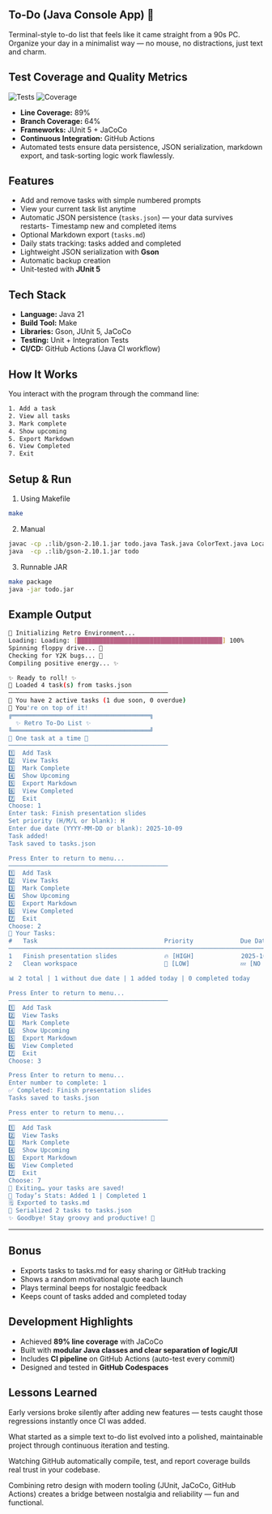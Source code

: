 ## To-Do (Java Console App) 🧮
Terminal-style to-do list that feels like it came straight from a 90s PC.
Organize your day in a minimalist way — no mouse, no distractions, just text and charm.

## Test Coverage and Quality Metrics
![Tests](https://github.com/lpatamia1/To-Do-List-App/actions/workflows/test.yml/badge.svg)
![Coverage](https://img.shields.io/badge/Coverage-89%25-brightgreen)

- **Line Coverage:** 89%
- **Branch Coverage:** 64%
- **Frameworks:** JUnit 5 + JaCoCo
- **Continuous Integration:** GitHub Actions  
- Automated tests ensure data persistence, JSON serialization, markdown export, and task-sorting logic work flawlessly.

## Features
- Add and remove tasks with simple numbered prompts  
- View your current task list anytime  
- Automatic JSON persistence (`tasks.json`) — your data survives restarts- Timestamp new and completed items  
- Optional Markdown export (`tasks.md`)
- Daily stats tracking: tasks added and completed
- Lightweight JSON serialization with **Gson**
- Automatic backup creation  
- Unit-tested with **JUnit 5**

## Tech Stack
- **Language:** Java 21  
- **Build Tool:** Make  
- **Libraries:** Gson, JUnit 5, JaCoCo  
- **Testing:** Unit + Integration Tests  
- **CI/CD:** GitHub Actions (Java CI workflow)

## How It Works
You interact with the program through the command line:
```bash
1. Add a task
2. View all tasks
3. Mark complete
4. Show upcoming
5. Export Markdown
6. View Completed
7. Exit
```
## Setup & Run 
1. Using Makefile
```bash
make
```
2. Manual
```bash
javac -cp .:lib/gson-2.10.1.jar todo.java Task.java ColorText.java LocalDateAdapter.java
java  -cp .:lib/gson-2.10.1.jar todo
```
3. Runnable JAR
```bash
make package
java -jar todo.jar
```

## Example Output

```bash
🔧 Initializing Retro Environment...
Loading: Loading: [████████████████████████████████████████] 100%
Spinning floppy drive... 💾
Checking for Y2K bugs... 🧮
Compiling positive energy... ✨

✨ Ready to roll! ✨
📂 Loaded 4 task(s) from tasks.json
────────────────────────────────────────────
📅 You have 2 active tasks (1 due soon, 0 overdue)
🌟 You're on top of it!
╔══════════════════════════════════════╗
  ✨ Retro To-Do List ✨
╚══════════════════════════════════════╝
💬 One task at a time 🪩
────────────────────────────────────────────
1️⃣  Add Task
2️⃣  View Tasks
3️⃣  Mark Complete
4️⃣  Show Upcoming
5️⃣  Export Markdown
6️⃣  View Completed
7️⃣  Exit
Choose: 1
Enter task: Finish presentation slides
Set priority (H/M/L or blank): H
Enter due date (YYYY-MM-DD or blank): 2025-10-09
Task added!
Task saved to tasks.json

Press Enter to return to menu...
────────────────────────────────────────────
1️⃣  Add Task
2️⃣  View Tasks
3️⃣  Mark Complete
4️⃣  Show Upcoming
5️⃣  Export Markdown
6️⃣  View Completed
7️⃣  Exit
Choose: 2
📝 Your Tasks:
#   Task                                   Priority             Due Date
────────────────────────────────────────────────────────────────────────────
1   Finish presentation slides             🔥 [HIGH]             2025-10-09 ⏰
2   Clean workspace                        🌿 [LOW]              💤 [NO DUE DATE]

📊 2 total | 1 without due date | 1 added today | 0 completed today

Press Enter to return to menu...
────────────────────────────────────────────
1️⃣  Add Task
2️⃣  View Tasks
3️⃣  Mark Complete
4️⃣  Show Upcoming
5️⃣  Export Markdown
6️⃣  View Completed
7️⃣  Exit
Choose: 3

Press Enter to return to menu...
Enter number to complete: 1
✅ Completed: Finish presentation slides
Tasks saved to tasks.json

Press enter to return to menu...
────────────────────────────────────────────
1️⃣  Add Task
2️⃣  View Tasks
3️⃣  Mark Complete
4️⃣  Show Upcoming
5️⃣  Export Markdown
6️⃣  View Completed
7️⃣  Exit
Choose: 7
💾 Exiting… your tasks are saved!
📅 Today’s Stats: Added 1 | Completed 1
🗒️ Exported to tasks.md
📂 Serialized 2 tasks to tasks.json
✨ Goodbye! Stay groovy and productive! 🎸
```
---

## Bonus 
- Exports tasks to tasks.md for easy sharing or GitHub tracking
- Shows a random motivational quote each launch
- Plays terminal beeps for nostalgic feedback
- Keeps count of tasks added and completed today

## Development Highlights
- Achieved **89% line coverage** with JaCoCo
- Built with **modular Java classes and clear separation of logic/UI**
- Includes **CI pipeline** on GitHub Actions (auto-test every commit)
- Designed and tested in **GitHub Codespaces**

## Lessons Learned
Early versions broke silently after adding new features — tests caught those regressions instantly once CI was added.

What started as a simple text to-do list evolved into a polished, maintainable project through continuous iteration and testing.

Watching GitHub automatically compile, test, and report coverage builds real trust in your codebase.

Combining retro design with modern tooling (JUnit, JaCoCo, GitHub Actions) creates a bridge between nostalgia and reliability — fun and functional.
